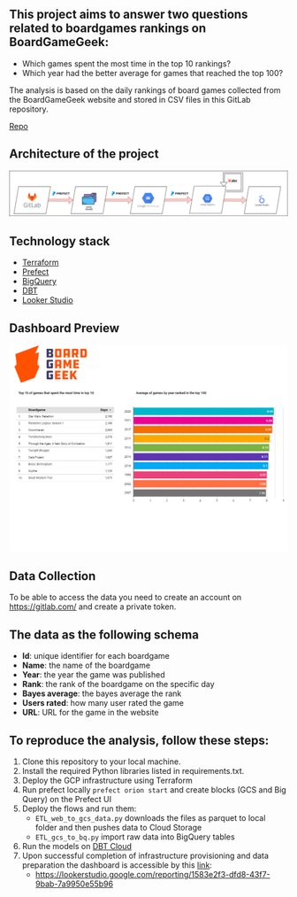 ## This project aims to answer two questions related to boardgames rankings on BoardGameGeek:

* Which games spent the most time in the top 10 rankings?
* Which year had the better average for games that reached the top 100?

The analysis is based on the daily rankings of board games collected from the BoardGameGeek website and stored in CSV files in this GitLab repository.

[Repo](https://gitlab.com/recommend.games/bgg-ranking-historicals/)

## Architecture of the project
![Architecture](ZoomcampDiagram.png)



## Technology stack
- [Terraform](https://www.terraform.io/)
- [Prefect](https://www.prefect.io/)
- [BigQuery](https://cloud.google.com/bigquery)
- [DBT](https://www.getdbt.com/)
- [Looker Studio](https://lookerstudio.google.com/navigation/reporting)


## Dashboard Preview
![Screenshot](board_game_geek_report.png)


## Data Collection

To be able to access the data you need to create an account on https://gitlab.com/ and create a private token.

## The data as the following schema

* **Id**: unique identifier for each boardgame
* **Name**: the name of the boardgame
* **Year**: the year the game was published 
* **Rank**: the rank of the boardgame on the specific day
* **Bayes average**: the bayes average the rank
* **Users rated**: how many user rated the game
* **URL**: URL for the game in the website



## To reproduce the analysis, follow these steps:

1. Clone this repository to your local machine.
2. Install the required Python libraries listed in requirements.txt.
3. Deploy the GCP infrastructure using Terraform
4. Run prefect locally `prefect orion start` and create blocks (GCS and Big Query) on the Prefect UI
5. Deploy the flows and run them:
      - `ETL_web_to_gcs_data.py` downloads the files as parquet to local folder and then pushes data to Cloud Storage
      - `ETL_gcs_to_bq.py` import raw data into BigQuery tables
4. Run the models on [DBT Cloud](https://cloud.getdbt.com/login)
4. Upon successful completion of infrastructure provisioning and data preparation the dashboard is accessible by this [link](https://lookerstudio.google.com/reporting/1583e2f3-dfd8-43f7-9bab-7a9950e55b96):
    - https://lookerstudio.google.com/reporting/1583e2f3-dfd8-43f7-9bab-7a9950e55b96
    
